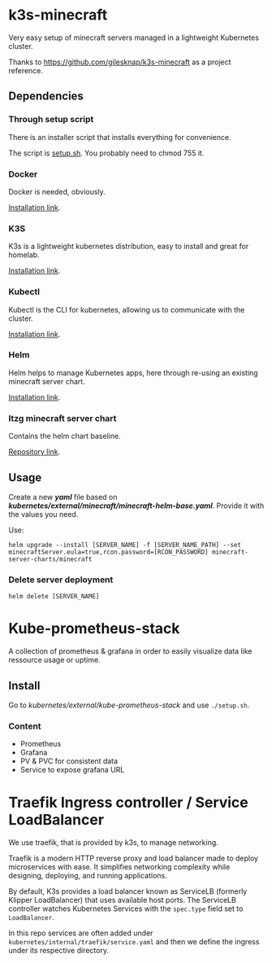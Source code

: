 # k3s-minecraft

Very easy setup of minecraft servers managed in a lightweight Kubernetes cluster.

Thanks to https://github.com/gilesknap/k3s-minecraft as a project reference.

## Dependencies

### Through setup script

There is an installer script that installs everything for convenience.

The script is [setup.sh](setup.sh). You probably need to chmod 755 it.

### Docker

Docker is needed, obviously.

[Installation link](https://docs.docker.com/engine/install/ubuntu/).

### K3S

K3s is a lightweight kubernetes distribution, easy to install and great for homelab.

[Installation link](https://docs.k3s.io/quick-start).

### Kubectl

Kubectl is the CLI for kubernetes, allowing us to communicate with the cluster.

[Installation link](https://kubernetes.io/docs/tasks/tools/install-kubectl-linux/).

### Helm

Helm helps to manage Kubernetes apps, here through re-using an existing minecraft server chart.

[Installation link](https://helm.sh/docs/intro/install/).

### Itzg minecraft server chart

Contains the helm chart baseline.

[Repository link](https://github.com/itzg/minecraft-server-charts).

## Usage

Create a new ***yaml*** file based on ***kubernetes/external/minecraft/minecraft-helm-base.yaml***.
Provide it with the values you need.

Use:
```
helm upgrade --install [SERVER_NAME] -f [SERVER_NAME_PATH] --set minecraftServer.eula=true,rcon.password=[RCON_PASSWORD] minecraft-server-charts/minecraft
```

### Delete server deployment
```
helm delete [SERVER_NAME]
```

# Kube-prometheus-stack

A collection of prometheus & grafana in order to easily visualize data like ressource usage or uptime.

## Install

Go to _kubernetes/external/kube-prometheus-stack_ and use `./setup.sh`.

### Content

- Prometheus
- Grafana
- PV & PVC for consistent data
- Service to expose grafana URL

# Traefik Ingress controller / Service LoadBalancer

We use traefik, that is provided by k3s, to manage networking.

Traefik is a modern HTTP reverse proxy and load balancer made to deploy microservices with ease.
It simplifies networking complexity while designing, deploying, and running applications.

By default, K3s provides a load balancer known as ServiceLB (formerly Klipper LoadBalancer) that uses available host ports.
The ServiceLB controller watches Kubernetes Services with the `spec.type` field set to `LoadBalancer`.

In this repo services are often added under `kubernetes/internal/traefik/service.yaml` and then we define the ingress
under its respective directory.
